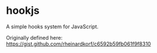 # hookjs
A simple hooks system for JavaScript.

Originally defined here: <https://gist.github.com/rheinardkorf/c6592b59fb061f9f8310>
